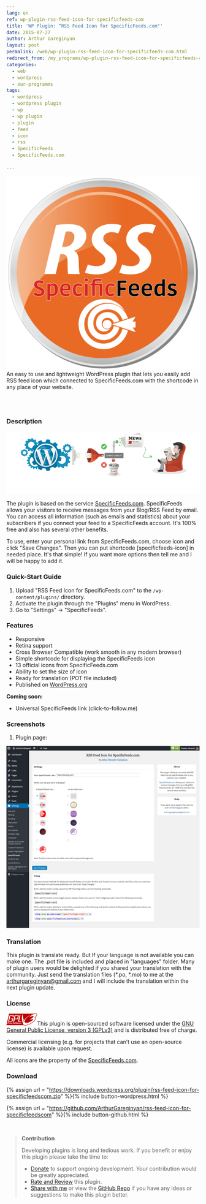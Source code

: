 ```yaml
---
lang: en
ref: wp-plugin-rss-feed-icon-for-specificfeeds-com
title: 'WP Plugin: “RSS Feed Icon for SpecificFeeds.com"'
date: 2015-07-27
author: Arthur Gareginyan
layout: post
permalink: /web/wp-plugin-rss-feed-icon-for-specificfeeds-com.html
redirect_from: /my_programs/wp-plugin-rss-feed-icon-for-specificfeeds-com.html
categories:
  - web
  - wordpress
  - our-programms
tags:
  - wordpress
  - wordpress plugin
  - wp
  - wp plugin
  - plugin
  - feed
  - icon
  - rss
  - SpecificFeeds
  - SpecificFeeds.com

---
```


![thumb](/images/rss-feed-icon-for-specificfeeds-com/icon.png)
An easy to use and lightweight WordPress plugin that lets you easily add RSS feed icon which connected to SpecificFeeds.com with the shortcode in any place of your website.

<br><br>

### Description

<img src="/images/rss-feed-icon-for-specificfeeds-com/banner.png" alt="WP Plugin &quot;RSS Feed Icon for SpecificFeeds.com&quot;" />

The plugin is based on the service [SpecificFeeds.com](http://www.specificfeeds.com). SpecificFeeds allows your visitors to receive messages from your Blog/RSS Feed by email. You can access all information (such as emails and statistics) about your subscribers if you connect your feed to a SpecificFeeds account. It's 100% free and also has several other benefits.

To use, enter your personal link from SpecificFeeds.com, choose icon and click "Save Changes". Then you can put shortcode [specificfeeds-icon] in needed place. It's that simple! If you want more options then tell me and I will be happy to add it.


### Quick-Start Guide

1. Upload "RSS Feed Icon for SpecificFeeds.com" to the `/wp-content/plugins/` directory.
2. Activate the plugin through the "Plugins" menu in WordPress.
3. Go to "Settings" → "SpecificFeeds".


### Features

* Responsive
* Retina support
* Cross Browser Compatible (work smooth in any modern browser)
* Simple shortcode for displaying the SpecificFeeds icon
* 13 official icons from SpecificFeeds.com
* Ability to set the size of icon
* Ready for translation (POT file included)
* Published on [WordPress.org](http://wordpess.org/)

**Coming soon:**

* Universal SpecificFeeds link (click-to-follow.me)


### Screenshots

1. Plugin page:
<img src="/images/rss-feed-icon-for-specificfeeds-com/screenshot-1.png" alt="WP plugin &quot;RSS Feed Icon for SpecificFeeds.com&quot; by Arthur Gareginyan" />


### Translation

This plugin is translate ready. But If your language is not available you can make one. The .pot file is included and placed in "languages" folder. Many of plugin users would be delighted if you shared your translation with the community. Just send the translation files (*.po, *.mo) to me at the arthurgareginyan@gmail.com and I will include the translation within the next plugin update.


### License

<img src="/images/gplv3.png" alt="gplv3" width="80" class="alignleft" style="border:none;" />This plugin is open-sourced software licensed under the <a href="http://www.gnu.org/licenses/gpl-3.0.html" title="GPLv3" target="_blank">GNU General Public License, version 3 (GPLv3)</a> and is distributed free of charge.

Commercial licensing (e.g. for projects that can’t use an open-source license) is available upon request.

All icons are the property of the <a href="http://SpecificFeeds.com" target="_blank">SpecificFeeds.com</a>.


### Download

{% assign url = "https://downloads.wordpress.org/plugin/rss-feed-icon-for-specificfeedscom.zip" %}{% include button-wordpress.html %}

{% assign url = "https://github.com/ArthurGareginyan/rss-feed-icon-for-specificfeedscom" %}{% include button-github.html %}


<br>

>**Contribution**
>
>Developing plugins is long and tedious work. If you benefit or enjoy this plugin please take the time to:
>
>* [Donate](http://www.arthurgareginyan.com/donate.html) to support ongoing development. Your contribution would be greatly appreciated.
>* [Rate and Review](https://wordpress.org/support/view/plugin-reviews/rss-feed-icon-for-specificfeedscom?rate=5#postform) this plugin.
>* [Share with me](mailto:arthurgareginyan@gmail.com) or view the [GitHub Repo](https://github.com/ArthurGareginyan/rss-feed-icon-for-specificfeedscom) if you have any ideas or suggestions to make this plugin better.
